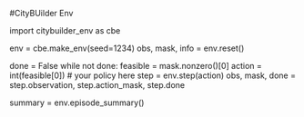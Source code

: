 #CityBUilder Env

import citybuilder_env as cbe

env = cbe.make_env(seed=1234)
obs, mask, info = env.reset()

done = False
while not done:
    feasible = mask.nonzero()[0]
    action = int(feasible[0])       # your policy here
    step = env.step(action)
    obs, mask, done = step.observation, step.action_mask, step.done

summary = env.episode_summary()